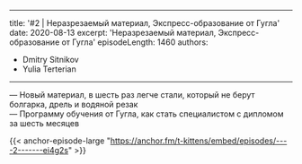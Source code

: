 
---
title: '#2 | Неразрезаемый материал, Экспресс-образование от Гугла'
date: 2020-08-13
excerpt: 'Неразрезаемый материал, Экспресс-образование от Гугла'
episodeLength: 1460
authors:
  - Dmitry Sitnikov
  - Yulia Terterian
---

— Новый материал, в шесть раз легче стали, который не берут болгарка, дрель и водяной резак <br/>
— Программу обучения от Гугла, как стать специалистом с дипломом за шесть месяцев 

{{< anchor-episode-large "https://anchor.fm/t-kittens/embed/episodes/----2-------ei4g2s" >}}
